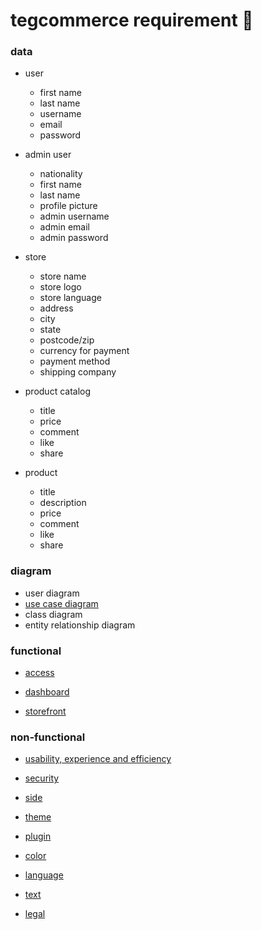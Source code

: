 # tegcommerce requirement 🧠

### data

* user
  * first name
  * last name
  * username
  * email
  * password

* admin user
  * nationality
  * first name
  * last name
  * profile picture
  * admin username
  * admin email
  * admin password

* store
  * store name
  * store logo
  * store language
  * address
  * city
  * state
  * postcode/zip
  * currency for payment
  * payment method
  * shipping company

* product catalog
  * title
  * price
  * comment
  * like
  * share

* product
  * title
  * description
  * price
  * comment
  * like
  * share

### diagram
* user diagram
* [use case diagram](https://www.draw.io/?lightbox=1&highlight=0000ff&edit=_blank&layers=1&nav=1#R7F1Xm5tIs%2F41e%2Fn5IYdLgkAiiYzg5jxkkEBkIenXn8br8dqasXdsj8djr7T2WgQ1Tdfblbqq%2Bi%2BUq89iH7aF2iRp9RcCJee%2FUP4vBMEwBAb%2FLGcuf5%2BBIYT4%2B0zel8mHc%2F%2BcsMpr%2BnDjh7NTmaTDZzeOTVONZfv5ybg5HtN4%2FOxc2PfN%2FPltWVN9%2FtQ2zNNHJ6w4rB6f9cpkLP4%2BSyHkP%2BfXaZkXD0%2BGCfrvK3X4cPOHNxmKMGnmT06hq79Qrm%2Ba8e9v9ZlLq2X0Hsbl798JX7j6sWN9ehyf84NEPU9n5CitlJyUjv%2B3z4zh8j%2F8QzOnsJo%2BvPFfCFGBBtkIfMmXLw8nsgY8CLzHePkwOEQ3NQ8X%2Fje8Jx0DbgCdOv9z8aGVqjykS3%2F7JpkAnT60Cbr7d7OfPwqc%2FuTxyGdPRcBrAeqDA3YuyjG12jBerswAgeBcMdYVOILB13Bo%2F4ZEVp7T5ENHhbAuqwWN67Q6pWMZhx8ufMAejHw45pqq6d8%2FEYXef5YWqzI%2FgnMxGPMUXGSHsW8O6VO3ZmVVfXI%2Be%2F%2F5%2BDqfku2BBGk%2FpudPTn0go5g2dTr2F3DLw1WAv3f437%2F6MK9wnEDeUTgJY8j7%2F6N%2FX53%2FgSz8gMPiE7hSH%2B4LP8yS%2FOOz%2FgES%2BPIBS9%2BCK%2BSLuErK0y25XxhqcVPX6fsGvgdtH8991tE7Bh9hEPscgQRGvSkEol9E4AO6HoTNA37gx1D6BKH%2FjkaYfAqNgO%2F3T3O%2Bp0D3OT7vqPt3zoeRxJvCHfbquHuaC0bT5Y66n8TrSBR7B8EICuMICdEo8YsxR0BPYO6WiseEWfThZTSrcBjK%2BHPigeHpLztwAD0c%2BMsBmG0fDvnzpxf5y8PRuRx3D22A75%2F8Chz986Pl4OE3X6TJ0Ex9%2FKHDgXnc5oV34Veseez%2Br5enKP%2FfR%2FV6DPs8HZ%2FB%2F9PkMwX%2FMZE%2FoRr%2BBNEezvVpFY7l6XOz4ClKfniC3pTvZ%2FsDhmD4BkM4CX3eyN8v%2F%2BF3nyryN03R8C0PJCAIf4c%2B4oEPDf89Vo8afg%2B1jwPxA%2Bh7yob4r6MPfuPoI%2BHvRB%2F8sU8fFb8Hk%2F618PaUbfFfxxvyxvCG3oCERL4bb%2BQt3qibpn423p6yJP7reMPeOt5ejr%2BR%2BOviDYap7wTcAHo2PhOH%2F0DP%2F%2FTav%2BDwH%2Bz5n0LvxXFIPsbhk3d%2B1MzfChAJ7AY9OE69%2B6iYIdSNqHw2KkG773CExmCYJDASwunPn4Lh8DsEhiAKg1CUgF9XAYRh%2Bj8PWOyZgP0I7TcDWOqW3dHfyzkfYZ%2BEsHcfkQ9UgNdFJfISdsl3yN%2FvlfVfhN%2BnoHKh6dzQaz%2BVQ6tdG6vaM9eAC741TFHv%2FrFGkRteRb0MR6Ro8h38Cbqoz59CIPQTbsFXw95%2FyEZ5Qlb%2FFiglb3XGj%2FzrD8Pif8Z%2B%2BagN%2FnZYpJAbLKK3RscfgkXyD8TiVz2Av59GiN1ikXgg0jdjEf%2BqIkCg8BNXXwuK6FMLdb%2BjevjvUER%2BWyiiN9yLhNGvcK8%2FA5f4fwaXv63R%2FBiXxMvg8pGv%2B%2Bf5Hp8e6Qe36adgA4NufThs%2BrFo8uYYVqt%2FzrJ9Mx2TZcX%2FPSD%2BuUdpmvYDCvfpOF4%2BLPmH09g8jdfPvTXwM%2FH6uWcIegm8dkOUoeeLsUNHyMlKLrMG739PSPQn78OfCdYfRCGBfMbEKPIz6KAkDn2mB34nJgmEfKqZh6dQKPkO%2BQT55CvD9Qne%2BKvg%2BnXn4vc6Mn8%2BXJ%2FrQf%2B5cCWgl%2FAKETe6K4rf2vQ%2FW3w%2FeE%2B%2FEv%2F1ffFcj4JlqyYvj%2FfArh8I7KJh6CaSBiVQ%2Bh35Dz97kPP%2FGtoFfXk6%2FFBoF0z%2FKV7sf%2BVX%2BGN%2B9fUp9ka0QYL8KmOjoa9KyOdyNvLBofBR8hJPIvXV%2BBzya3D5w%2FLwjaDmY4DCR33teyNk6NuWiAc36Kth4SU8zK%2BKhbcVNUBCNxTEbuXJb4QF4ov6z%2FuEmh9Vf75XiYLijzrEPycftIwvPm3611SlqH9mOtGjpr6cjfREitR97O5jdx%2B7%2B9j95LH7OAhhUi%2FGJTQNaf9NNuaz0ie%2F1d78mDsN%2F%2FVM45P465HxiSYYiS9G6b8bnx9v%2FfvKQ%2BY38g7768sGaVL2oNdlszQN5PXyixfJPoJJ8sZKRSgCfQd9YnJgz7NS4Vsn4Auaqd8bs%2FoCsX5fHORnmJLEm1IEYQi91d%2FI77QXYeiRh418EjSvphh%2Bb5Doizle%2F3p5R8aTwSVPRdH%2FBhYpchMJisEQ8n3Yw2%2B9sI%2Bi8X8y2BDoGV4zIFTa5WtZv68Bwi4sGQiSSgmjtNKbofzAy6NmHJsa3FAtF9gwPuTvVxCekgEPbTAfRMy4rCg8lmfvH8k8nIUezoDvSTgCUcb8fYgI7TH%2FC%2BFKl92aMySLecOAj2Y5xcrJwbflL7NhOEYF%2F%2FJ8W9qb5QyDapzlGhuO2UeYA5p5fx%2B3YzfeDtypwTC4O0kMcSioLb9cE3em4K1NO0ICKEGES2CwaILGU%2BjhfYxoRSw6U4RKx%2FovhMUocWnvBBu2YAoL7R7%2BMPfP%2FXP%2F%2FOc%2B6njYU8sXHYecA24zzIpjZkNg83jDGY3CM9CWPzPmqlAdwfR3InsIxfOcrAsq31ibvcQ5tXTJW7kcBsXCTiq%2FuqhXA9b2Mba1G1IHLBJhdYhljYO2Mp1gba0q2YLOmn2gDceVbFdwPRcuAq8a452LZ74olD5iVkGdNKHX9pEIA%2F7FnuOjBiW7AE3XFZGiZzoDNg7L5L7MFxtPLLBSKptJ3fuEfpBE64BbbtWmfh100VEC2gnBFU23PbRheOzkuuuIy9h3oIV5iOTrqITopNTERF7oU7%2BwwzlW%2BLO6E8%2FUXroMJ%2FUakzqkrS2Itl14zHwk6SNUQ1OglbN8gU36AU%2BjI7E9dkAtZa8jCexPYaYy5UrruyUOSdgDQ4A9najF7CJUBa4hMOrxAapWhmv4YoqyLHrx8AgSMf2k8PmqxDjWquSDWWzUdC2zw8C4lcVBHivUpVGsmr7Se6bUOMdlAiY0ma2BQU179kx3UhvmMqrdRjRNBsi9zUryrdV1%2B57Xs0ev223QZfiui6Gs4Wsko8nDNIsxd7VPsLi%2B0koWUyf%2B2o%2B7eLmvpMZrRjfIe7lWUSR%2BjQ2TITvEwrSqP7VJVBHgzVi7dPc9eiakYstFvLqq8%2BWtNQJOMd1xlWCPJ0baRZx64M8NFkwCr4pHhb5GigFojUNEUEHnGTyFF6hysP1d5SzjWUdyUSPNlIitqlzqgRVEk5qdoc1O9kGrjvEK3FQCpZkVL2o%2F6bttjLC40SORjkhOpOQXRj2N1%2FYMV4IIXpqlgoMnksiisrOeSnTbK5%2Fz1eEk7BREgtxseSjoRTjv5D0Lr5FBSk8kOAjUM9C92XPVOerVT6vjCTxZIDtj9M6oDhcTZIHLuyTlBKHn42brKT07VPRlx3b1CQ5a%2FHBMgA4kaOGF0NKZIWirJyK%2Bs5tkgPvdZTLgHPZhkbv0LdMkIuvxbm4IGVQ6iNYkLqAAK4G%2FAmH2axbadGiYjL43qSWVuiUUJpIxURCueIpTZQWZ4PRe9xNvWwHxL9iV6ddz1wjGMlS1hcAn7nIKV0VmnHxML85u0ifgyr67wEpRuMLJOLXxkaJ5N3J4DqkIFKa0bm5EF7QmWdw%2BHGrSbRaXgS5et4eAiAEVr1ZT6frG29ZoBi413dGNyiKXMmTQ5Us%2F%2BVq5DWzqstlDouYX0hrcJGzovSgSxDQNspTzg36BA3D6yIuDnXN7IwC6mY4uN8asoees2w7xEBSnq4r2wrxRAhQvYnUXuxtPEt1J8osteWmCeY5L8EIIvF0GreAOBC84R1i7sqviHCHlStz4x2a61ukmGET5KOiZ7xTyMjdyLyf5FS2cg2vLUCtj6I22PwVlub1eIXuVcXZqxX5ZxJbv7FbbgAJtZlPUGJtwd84YR5%2B9XB641Z48qjitd0666fYpzGgQOR2YXmFgZLVex4dsvaGU8rxMHmvI6nkudqjcLoVJBKlhmpKdr2kCEcfA992WLS593Zas7EyBB0nHXBaKYgqobZTWG3nbYUVMLFrjfPZENTLrkD5xJdcx%2B4S2nWS7Y4w%2BAFov2zecph8bsdku01PanqTKg%2FNi6rmNPV3bHO7NAExDdkGDAt5b4uIsyLfsNj40rX%2B4dit7e%2B457iDud3xrpLzbAea8JmJOZIVyK3lEySyvlOZwC0cllqRM6DmYcAR3XGl3rRB7WmeJiImnfPFo%2Bft9O5sXD64yCFVWMVHBWpQBBVpwygRfdyJ8AhNjq%2BnlCul9yDjD7aIbE3Dvr6tZpy0ElzBYOq6ExEQ2l%2FMIw3qkaFabJiY85Opge4jSbccJVlYqMXYJcxiVuT85mgnDZEl2Xu4ql4vuCMocKHtOmzpi3YaLZnxYN51JqW7UXcpjobfDytROBJeWtTCXrujC0tZmV4ORbmDCyjNWC7G2xYlqYEzUWbiDJOw4s4O6NpiB3eCf5C50O1U4V57EhvoBEVuTu%2BZoOxXxiSqOzcXnKrVpsSoGnAgWJNDxOTxmjTtGs8fSqZThcKgNXAfZ0iLBbMZVjrYc1R3OV762rRLzfI5HbNWNp85aeD4Q3LDRDg1G2BUlV1MbWOeL5MNmCwAo9Jjbvee4Eu96iQ%2Fb%2B2phYj2muNchmlpMmyNvf4W3a7eaR%2Bu6PJP1BjBr2cq3DBjfp2y3z3CRj9NwPnWFnZgGbAwTfB03%2FIJGwErZZt13orrdbemCmHKBQIdwLcsiaVTzybcSWGFc%2BJSpbROVQLlgwC9w3YkZbyCR4pIXYHTKLDZyOPLX6NoWe2xDzgXFNDC90eFofi%2BZykWeaetiBV22TuRHcLTwuaJYsMKqc2AbMO2D77B9sqjGmyHNc3Tf65dXCc2qYjfofhPGcUPMeu%2FNC59ukNnSRScMPHAALFp2DLVqu1vNlV7G5bHn09MJ2xNVz8YUnveyNqyJCRYd3QD3656TBApcbi7hrgmYEbOn0SpHgim8oQHMP9U20%2BXYc4iDWzsmp%2BWtszfl5UE0E1haziUAvWvXyzjyBPOQsD93KuRcsbV2ZC%2FHjt%2BAWztbEFJFvwKLvE2LOqVtTXQpZcdkTUfM0ZZwImN7GsOo2WeF79GW065EHZ2sJl%2FPA7NyUMPJrAtSBFxMRVZcLToRmBr40ExFmNKHCXSIHZZejdX6YlkzpWS%2BbY0RM9KtqTGrVMNEa6j0wkXVdhvkzB4aMEutFtkqmLFe7mxsBwCaHLTjuV1dkjVBKVfCvNT4WiegfbtRRY7jD%2B1ubhO1l5kSKXIhZC%2BHptw4mR26hxV2mctAUTAnWehcG%2FGe57aH%2FXFuAuPCNU00M7lWlsdNYVBaUxswr4jhAUyYI3SW00E1TlYdcCfwY3y%2FUXRmz64wXl1eKley0Mkkmy32Ur6r%2BHSFjrBiiUPQ2PHhhPHLExuPsXkFCKZxN9dZWwmbC2%2FEgemwjJKdK9XYrXhRNlnV8HYzvOgUjsJ4AFHK7F2xCzgROyjD7dEVzxYLfV26NaAcFkMn2cjZcROx0ZjXAuTYGzGLZDbX8vlaY8oR43QpMG0oFwXC0Zkg25oWl%2Fd7XyoxI2%2B3xSITqbKRYVXFQ64juIy4HHz%2BAg4Jrs44fc104WzvNVnIdRQqp1ZrJlHMd7BPchrZGio7iPUBZsVFRxUU04QKTCScK8NlvSiHpXtWBT62wobmFs0Yy8U28kNzdAELOhLFzoocQdU2ZdcianGlY3NY%2BaJ4GFgz49ZEYMQ8ocKSyC3%2Bh5XeEZW3Zob9OUAOSN5jM5Y4yHzmo1APF42LEyqu63Qj4JVQCl2jp7D1RjYHwcAu%2B4bhKd%2BEVqS4XTgWGKaNjhdgSm58kesnSXOn3FzQCt6xFrfj2O0hTqcLZswOM1zLXe87GSnvwsTmvVTuaPZMbSpBGZmi7Dna2855GjojszrXrWgYW59E5O7oc7g%2FdC1crJdXmHduMmhAMrHEAeG2IVl5fe9HDNrxvoAfJzUcxnzQXKees2sP3gq1WZ8d3TTXawQwQxYmxO1Z7Gpk4TpG18C5CoYezGf31Chnpywazt8mJiTw9RajumonzAjTCsBuIna4PPrqjFRiR%2Fu7tu92IRD%2F45Z2xBk1913ki2Y1rkdzNaPhwnO1ghYvhB2y0n5KuoZmZF1rk9apt4ta3p0g0WxHdgTYm0bajKxOTcrMXTd2K1TKCDjnqI67ekaNHrwdZxagbc8Bj%2BrA4drMDjXcIhyhw%2BK4xmbkIDan%2BWhE3doP9lq4DhcisYkwtUkuqnDjgpcWiZ1rkCwU9ZbiJKoGHV19kMDdYngEvThoTjhf9kenhvMrn6hhU8112YJ7wracjk6xU4XDMojxcrjqXFUYYnBQTLXmWJhtOt0R0ZwzehA7zVcMqCuQFZEFRm%2FWKty2XQr6e%2FysB3DdHT0OsogKqUOf3Htd4u%2FMtNJHLSimdbIjgCLHd5lf2nrswEbEh1pikVbtR8XRLQat8Yka4eUwskkgdBRbcqVBh67wZrQOM1LATnrm6gkbuxO2NoOKHxXQXXl00lxb104NdTafsuFJy0d1QQ1v70M%2BFIv9aIadlm8PooNACtDi0%2BXZiY40ScGKMsGGO7ycNrTHcQBhugGE1tHQZA%2BwDsK1IZZfUIW13ckTZ5nYI0J8QY9eu%2FcVRgJzd0uRMJgXAKtM2tC5omoY3ckIN%2BswO66HGS28BrwNO3SHxRRijQDgg1Lp8uiyg0Ctw8oTGu78MDNCCHSqOcNS7mgYo2VOCltgBlpg%2FIU1cjkiVe6Hl6uLNmp2WnFwAWag0XVjAearoDZ064ni0MMmwa6hS%2BEdDjHPujujdyOMSXl5mzMG6uU%2Bx1MNpwo%2BwjUq4FT5wjIcHpbGjXGBD2Lryhkn7OR2LEIRcSZ40XVVNesE3%2BIuugBE%2FChl18I9g99KK8LhGWmxMhiT9bS85VeAHS8KgiSZZmSI6rhhu9Y4zuUubcbcFZGDDI8LH9txgI%2Bt8pg%2FB64RGWvK3xtCRWkM0FtnPbuWOtOkxWaVthyTZIVg%2F401ZtsVjoix08m5ID47bQ9sWCNMhp1rTD4Dlu1zdcTrWGBR7EWlzrNgLE%2FLrtYR2%2BaEWGZTmC%2FaDGPOuA0xYDo5Eetn%2B%2BUt4NXMYWFgxos9NS9619SIzJpXtny%2BP%2BWLAZSYhzzct4JwWR%2FPQDjtgBwxz8L2Ipyoy3HDjOIllHL9dKm02RVkm91YxUo4patT7NK2yjai6KAsjK7n2oubyyZgh7LC2CN2zRspt87lPgg4DthGkVk4QOIlQOIlrGnpmL33heMc5KXKHQXR5jMiAEJtKxKrtZTohe5BrTcXTC97B2Xpf7fJu40jcmJVbmQdW6XvdTEDAnIfyPWFr%2BzJFrwNtA8E3eJ3mONBLDswjgpx0sZwVkMmHirJ1vKcrZ1%2Bs6hjO4eUDrt%2BPq3btawcYqDjRYfuOJ%2Fk2iE3AdA0soPBA%2F3mhDFLp1wi9YBA9tb71Dv0ko25Yy%2Frh4ZtMY86r6qFxbJZZtUE2%2BII77g05r4%2FtZAPosk9LtFMtgfcxEyYhZBk3skkJiatEJiHmdLTRjZKPiKQfbeZKHmeBBnhTzAsQcusKLwd%2BM2BWPWYh8ypFAtbSi62htNf%2FEm4qpeCYM4EfAg3AaVM167cE6x9bb2m666Ncjo5ihlQQENaN2t53QjuYRGZZOOsryE3SJfz0MoltrWvR1JSnZOxUogVGqiLDI5xoJWyQLNFO2sQr5daQDygdyN7HtlF%2FuJ2awegaMLFyRtpooyYDRXYUhVRClGghJMFB5lHjhfBc2lfR20BKLs5Fg9tOo%2BeDh5wcaiOy1ImYIiyUAhgKAoI1AdzHM2lpl%2FkZFCJKw2eYwJDFHu%2FUNFugkWwK%2BQ%2B8hr%2FvVMRq80OmfVuYhZ7g%2FHTWMTOmjuzBHpKGz9cskRZlqBS2prhwEfpVN%2FulTztt01zToc1Wm7FsjkV1Aj3hCy2yJp2FH0P62wgA0MHKNKdvLBOaDGCbRPW58RLmwaPfB3oTiuym1hoSvYjHG0WTdf1ocnwmg3fuD1vwJZBO9Ug9zC79pwdY%2B2mrlxt24jpKnK%2Foc3FOuYuGFTV6y7VFbNnO3WDh2hNbQSkxwA21dz17Fk4OcMe2%2FbFFj1WDbL4g7qVKoyezSW23LapRHlMozsUDU3qGSLag2IRCwzXvevwvtjzcl1WudoOkiU6hwd7VIa6Jrjkw2z1nQxUKvhcONYe2Naryoq7%2BpixRexXOU6nVj2zcrKDNnQV6gXXqX0H5kkm5GHUcTWmwnMeTDy8NniFg3UnSSBYObbgm6PwkEZX%2FA4Ni30C67tjHs7a2unaEA86YXvt5AlaAVt9RRxG9YzD0p6wkTLi4onBw3GkpKnf1MHUknbl2509NWREkV1uoxkYR5fq%2FvYTCNE5pE0WxRPDg6ujt8K1jbPtVxWrOGNgzGk9r5VBtPt5tuvGTRPKYNI0T914nkaoWTObcATK3r6f01weVrwdW0bKxWfJtM7Kkd0emWsTzkYrI0cIp1B2gptTtk7EheWK3Wwc3ZEx4TArupyMbCeR7XznDvkkh%2F7epOL1SvBYyslaS19VgyrNgeElSGJsncScVjjSTqzkeWpkNtlmfTgzlbVwCg8ihPOgKpB37WD60q7OrksSiXnyfXdcmWhExaNvCvthtE8Nwkk%2B5o%2F4cSDHk3UwV4GJQTBG0Ois9kyxuYr%2Bhl94ZrBi10CGkzy%2FEpBNd9lYa0Jq7Bwh5vNqZuvrfr9ylMuOL1sOg42rdInPCjMXCqYp6mG%2BSsS%2B8FemhhXcilAXz4LFrDbOtLZTxo%2Bag8ENlt5kxXRlThzGbtmoUSdqYX3CIlUHThoyzuWra%2Fret8psWaXfXhG9kYeML%2Fu8kM710iq%2FmPGibtihvpcadrHDL3WM2TnBCoZDc0U9KTCOx2KuwPJegICIBWPmK4U8AaxeGgK3VWvfL05c6ah7pLmdiJ1WXCD%2FrPpwuBv3xzqv0SvVxos7vjXNwyIdJXgf%2BlWPiPvzBWuhYE%2BgG6%2Bn8AClWS8R071zIiTwX5%2FF57mRWHNcfItwV6T%2BiaoW%2Byl2KnM3XOma0uuT4J8r1C5mfBIyRVzEyeDt1V662P2GOF9125GR5XXZ6rLFp9Kr6%2BAM18nhWgViqE524%2Bms0Oi1QkL7WHPkAd8AsFnuuHbdzgOK4SE4u8biJ1QjizC0kEU4Kmn13brzvMiBzT4ddUhxt7sN3WkJLCrGTrehbj0lrZpy4TJmpw3RCP2R7CSFtJsdnHaGiUJAOTiT2nC1M93qGNRo%2BkvdVYEpuVSrGr0X4qNYZA6l6rNel9uaTDiaHyxIgs3Rs7S4XW%2BiTvLgvczjGLne%2BFh0WVNF2fGalcOL77hVjzTQ%2FdqDKtgkWVPaHhkWM9lERIBHTXNK34bT4IgxYcs6V14aT2Fu6%2BViPF%2F8%2FZE%2FYIeQt1sZvuYEx%2B%2FkYF3IwxwJMzZMXrVnBhbWzQ26RQ7lDlnnXtia2FFckdSxOKarq9UKZ9FcFA3ApfhuJaA5JOdMOIbZKliRsnFMDzsFmIvRZtXlUC2ctttqkXzjLDjVnuWW%2BcSGTE1heIBx5gAsOnlxEV32PRzue0fbSyU3YTib4ijSnTlzZFJLJtPrtVucVEi7ofccx9Vpwh6Tnq7zM6DEpuls0qryozXhSt6Vm5W7o0J%2Bi7nEWAX%2BZd7URUMZSj8zw9jIIrgeIj27i2UPdiVLm3jShhAKDsd%2ByMbtuTgL3mQ1OnleYWPAmkMhkdhg14NpV3uMEI4bYpvHYjPs5EixD5Gwqvf9iBNwsIaWGSqcuE7bB6xHWsG6NqBklfG9vSxgWeDGk42SqcBkULCO1wd7Wrm5kYt7fJ2Xa77anwtBhINVEFCced5u1UOzkZhoz7HuEGhBNcuno4j6F2Afx%2FVMVKo5oB4H86hTLLgMNMNpKRGfJScSWSfq8yszRWZpHtAKI%2BrGp9StijWXldReyXH2gpUhjDSM8wfZnq2c0JkzLO8OQYNU0eogIfhg7y7FocBDWtNZtbDoXgyFziv4zj4CG%2B5ST%2FIgnS9oph5FxbevMI1yg2Jpi4%2FNHLdjDEuCKZ0LLTUhY%2BwsVsawmV8lHr86cwjfH9QACNKOmWDhxHZa7wnsylxWa%2FRF7w6o8%2Ftlm3Ei6bXCySVhByIcSQdYAXrHVQ7L%2FdZarUQtPZDkTOCXsOwz2gezGRAtbzeXsqi0bZqWVQONQWEkV%2BjM45wbq3p0tn3XkcfrohNpubIqWDwMjmvRcQWYWCFteK5H1h6RqDxkF7mUjuzixyAw3jxciJACtIWXBRy6WtYGQ29Z%2BzDpMc12UXtUhnpv7o0xQwLGMbV%2F%2BJzqdqm1CsftjkI3l2VaYot6idMQFunEAvHAhCPtUDOYKYPbzpiX0QVGZMkWzfDz8Sw6KoF3nEvv92ppHYMF38SWXTwk1bE%2Fd5vLsLM8tRT1xLEmsQJaZOUt3BpeNMiBkc8nNn6%2FykrzUWVco4slNmyw7USJzK%2FHaqcBDsLMyKnu4%2BtFZx37wDtXj%2FXjIqNPTD2Ie3txgoRSXEzuZAqJKg3bGccxb2CMkRyPvMpdNoZpVPqw2L9rF43ZIPSUZtLV2talku3EntyuJO8k4g1jwScOWu8qXhMysWRle5G4W0iZFx%2B0a%2Fp8Cy0CyUVEvEftlemNei1shtOJ4Q51Fm2iwwEPN3kVrsVNt5uojewl6U70W14xhXOL0hyOSb2CGW6Vn3bsdIwlIt7PRTu1yNa1yZAXogCx4cgasjjcyBtrRyT7Dj7xZbP3Fqf90d%2BdN4Zhr3WIOKITJcq1SJ4gojr6Zwavd3Zz3sLngds05Mm3EzEvNrUvrt0%2BWgvhSnNpZZmauFisLuViJ5yIGeuWKK%2FTqbky5groCt22AprBXHkuZ2uK7NiVG%2B%2BZU%2BdAfh0nQmEecJyXIBwx6f1Wh7Dj8VCKgrOTFuZ%2FXAGSr2TPQddWHnLWSTaLyMyz1F4FpJtwzHHtRk6bZkaeOpsLnBPUyrj0QmecpBlIuXgeuakewTQcRCBmOamTr816E57QTbSr2mHbaWmNw4p%2F5UIhBNpiJIJzpo%2BgjjZYhZg7YwQ7PGCf3Sm2RhdRDrKVNTLhxhHbeclZJvZ9ypbC5tqJExLx3SxeO6TFNjgemMDcDXu%2BOStOoS0LBWtfFZtuPRP9Pp9PLRH2mMt3ftrgkEF7x7RC82Oz1Rrmuoc1PbXBbA%2BLbJvt1Pyi7lxBUmK%2BHLZ7h7I4yF0DTutzJ9jeaO6ZCMxlEdtn6BWSH0fAPsfzQBSHdeRAcic6lcImvmXBa%2FGg7%2BK6xWWD8DjKok0OVRq5Ug58h8AbveJOHuKsstmpSwl1Dsnkw8Xk2PvdFhgCxpA4RL2XWcQLCWPnxLETrvK%2B3RDmIJwP0tpx2oOIlPvOm1HZxRPrzAGpXyWWAXRFxQ0koOGLF8GylU5eNesgUlo2MefrZlO3rjlDhd8DricOXWiksBlW%2BfaCeZ5DgXfmu7FW5DgQ8qmSzryXCa0jVYLnHQhFSGSFcAcApq0cmoNUXnb1oQowq24QG3FIZ%2BJwV1q47aUk2asry8De1S%2FXHXGgA8Nou7gcqxBMQ0To5ejgaIcctxN5g4NR6wG5yxmqG7S05ajJqrBPbC0%2Fuhdityxz26DPRYTqBw%2FvtECo1h6P7xTQoWEDu9UG8lq%2F79OwabzGPM6sFHijH1UpAbUyNylnH1KbtJA99noGNj5PIZvJYbUTSzUsAuRdet5QkBwmwIQ7695qlFJTpyDRkpXGrjgzsTR2MeBoBqsUSr%2BUUtymRrzwYxYXdp6Am0IqXwcd1R1T0sorMKWjw2Z31m0WqzKPxc2ClqlamXc7qE3N1CvIs2K5NAXDkiyBMTqotaOoLkqGXv73uuH6KHVbw8swfgodcrOtunRoCANfYjtVSHK0Io1bw%2BrIdUZcSkzMOWVFS9tVz8qn65oxGm%2BJ5pD9s2lS%2ByPdG9Bh57GkXQSKt6jcsSRsLyxuV6SsvPfmgT8blc0yhmrPpLzOlzUaXNINY%2FSP45bLDzrWor6Dq8qlEWYZOq30w6XyWXXihWo1c4tWO1eNnL1%2Fbn6Et0bhUcK%2B2owIY4GRdyRngjeMRjd2LGw9iYAOmLT0RfUZbopYqjNxQbfXGhHYMesMNtnJeX3EzpXcuXa4wp2DJhM1kLU0liPt6f1zmpGovb1Hxe3Y8gN%2F7TZhk8yLjlg5I5NVhwxuCabIN0O7ZSfPxGHN8GKmIQpv1fCV46%2BsroFWh5UI7yKGCs%2BZu845w4ycAfTQNaPdkdmahmJsvQBxjciMjRiXugawY7gsuyq2cslwdu%2F7MpSXqsldzFliZXrBkNN6NcOZVKTusmwBG8Fe0hxkPsnzHjRV%2BpXjzaQy44EdWcrUam3ssRhSIS262WgdTSmXYT21dL44ihtouQbkie4DM%2FcMMDPowiK0r8il4321amKtgRtgiW9H%2FTLry%2F4mLEwnhTrGY54mReVqk7qWW7jYusU6rN8DDXbC%2BajMcGtFNiV3mr8C7cCN27CXrvQY9cSvusIrSrmD%2FazyM691G0vvEt%2BrmhRuk359kYMwgXNwAHfIrgzDfcZSPReBfkLrLgovJEOR4tLta%2Bty48io01VsTfA8wC%2BB8KrqRGtFBksrztgtvhnPpHc6oNkaqTaXFR6sr6F1UFy5k7mS5CX%2FuHMD0QCKF8X6y5ppDIPx5a%2FZqk%2BZIxOZ9lHzd9WWOoM5mOtG0SvUBVDrKu7wStmxKAozXnJUl4V2AHWdVNWhWaDLx5eO0xaLOdf89Sjk%2Fh6Hgy0THcP6SG%2B9aAJmHU%2BdXGCGjtmoK21i22LyHoSLeqGkWbkGYpMKrWWBqbHicXEjdlJGt6sLFiOYS00N6OrSaT4D%2Bh1uF9FyJwIJyuJka8PN6eStbCU4R8UEYadmcnozzPbpojZWuHVCsdNo8eP6cnDUFpzcCBMOntiQc5TVBqcsDjM%2FB3ZFs3VsDuaSiUGgTBT4tdy7KUuNa3q%2FE3m3yfCLR%2FkEamKQ6I6ry05zGZmZKRuYN%2Bc54brsfYBWHkXwmeDOxdiI3sj72L4URuYCbzYYIRUGuJvBzW3eJUPhDT4OM2joTNjY1J7THEcbU%2B22vLSNGGollFZzV0OeAtj%2B6DiNMlary8xFykFs0pJU348h4KojuSkviXolctxdZcHaFFnFwskQAiYDbtNJMEYmcwZ2F8DC31F1lKYH63Nmxr1X7sltlh33BMXio0MsQy3Ma0fJ9%2BWIs8rwPqablUwHX%2FUHKc%2FzJRR9%2BfMyWx5B1G3SEf1Q5vuTdISHvV8%2BTUcgvpJ58NwkI4caDraqSNt1sJ%2B2cOETNv8%2F%2BKnKaPfNKt94jRX68W5F%2BK%2Fase1pWP1Lxvp9r8rfHoKfb35EwBj8pgD4VFHc1wLgl7envMPvZ3FAnCbfFgBfNHn329IsX7laPflEavBXJ%2BUbSc6kHirifeRh31sgnKI%2Br11KQOjXape%2BXKbmk8P8x2zS8ZLQe24B0deCHv5pZUb8Fj70Z%2FXN8O9DJX2TfEzA0E%2Bru%2Fw0EJE7EL%2BkGf%2BngHjbLAxjv5A9%2Fol7d3yV6f1%2BxcBv9x4ErOt79%2B54XP%2F75%2B11%2BTTe%2FsRNEb7K234%2FvCHwLYeC%2FqBNEThZmdAdN4r%2F48vryR4rnDL%2B94Ky%2BfcrHfMFIf629jd%2FweIxj9jpbWHUlwPb0zR4AmwvWNDtUU25X1Th7cvF8J5dHu8LHqKnqub9rPJ4b38072P3J47dh6F65ou%2FWM3%2F7yzH%2BOTI3gs0fk1U%2F1CBRgxBic9qwv%2F1LAfvi9RnfFKmPWPbvXs5tHs5tPvn%2Frl%2FfvRzL4d2L4d2L4d2L4d2L4d2L4d2L4d2L4d2L4d2L4d2L4d2L4d2L4d2L4d2L4d2L4d2L4d2L4d2L4d2L4d2L4d2L4d2L4d2L4d2L4d2L4d2L4d2L4d2L4d2L4d2L4d2L4d2L4d2L4d2L4d2L4d2L4d2L4d2L4d2L4d2L4f2BsuhYcg%2FZV1eoSDak1H9yDPC%2Bn9utu4%2FqZD%2BX59km%2F9IXuSTG7rDNPQ4MfJr2XtvJC0ShrDPsxlRCv7e5HCIvmmKJF43MRJ5qkzQS9SgepTmBGRtefymPKdb1P%2FXi07BNPw5WnCchj4tj4E9LyXpJWpOPQmmhyzfl6ls8Y58GUb0r3nXYNa9KQYDphR9W12MQD7mo30rk0HgmzxuHCVu8rh%2Fdvb1S9Qie2sy7avs9N8x95BK%2F2Ywhz7CHJBF34858vPaZjj9UHzttTBH%2Fzvm7hmx3yB88M%2BZCAbB9GfpsM8UPj8xH%2FYZ0ueeEHtPiL1%2F7p%2F750c%2F94TYe0LsPSH2nhB7T4i9J8TeE2LvCbH3hNh7Quw9IfaeEHtPiL0nxN4TYu8JsfeE2HtC7D0h9p4Qe0%2BIvSfE3hNi7wmx94TYe0LsPSH2nhB7T4i9J8TeE2LvCbH3hNh7Quw9IfaeEHtPiL0nxN4TYu8JsfeE2F%2BeEEveZoBgEIn%2F6nxY8k%2FcLfnr238%2BY6NQ%2BE0lD5EQ%2FBluCIi8yWJ9bt4QeZNlQsDYTUs%2FOW2IxH91qtq3QfRH4Pbc%2FEj4IZfqjcDtVfaMhyEc%2Byy3FrlJjsOwd%2F90gXzdhMqH5Lpft3ny5wmV0Eug9Ec3T35bPBGHbvLl0FtO9lwkUsjX4Q5D7x5ffXkgPjnq2FPs8gtbwf5YPYGqPKQLhvommeLx3zeOje51BL6k6CHIDTYRiqCf2G3%2BX%2BsIQF%2BeFM%2FV%2BZ5G1b9s1%2F2SuHoE17ip6%2FR9i4%2Bx9g0bF39tJ947AhEIvrE1EBqH3xQGn6rD81oYHAowuncEvioPJIFW%2BZbw94z6BX%2BI3fugWv%2Brjoe9tTot6OdGAUJDN%2BrXs60NCv0cjiiC0%2B%2FQR3B8JbXuYYDu4Hus6r4Z8BE3DIz%2B3ipky2%2FfwSSBkRBOUQh6I5gpFHmHkRhJ0TSM0wRxY1D%2FbCg%2BsPY7FB%2Fpx28FijB8C8VbkLwQFGkIfQcRKITgCAxBFPrTSgo9DcWnXNF3Y%2FdtK3qPiuahKAy9JUUPx76IqicMjRcG2teM3X%2FH2t3UeCYCb41dFKXRN4XBL7vxfj4Gv2zs3hH4s3ggMHffFP5eYj3j91DyiOeuuuFvy96AqUdylPzepTUKwm8ZIkI9BcjXUux%2Bec3tb4Psq8APfWPwg9Ab%2BOHfae7CFE0%2BksfEKyPul1fEfYOIw%2F5cxJGPGB5KUL%2BO4REv4d%2F7TeD3XKfKR6C%2BFfwRMP1S%2BCOof4PyzwbcS3jx3loF8B%2Fkdx%2F9fW8FcC%2FI8OiHgKiPnjuaeF3AvUTY6FuLkPrCNirEb8vhyFu%2FMfS9gCOxG%2BzCOP26gHvBwNHvA9xPEKk%2FDLg3xuHQm%2FBiFL7dbufZgMOoW5cK9roLY9RTAQL31Yi37Yl7IvAJw%2FA3FXhCP2Ub3Ncj%2FigMfi4rMRx9U95g%2Bilj4SPcXn6Z4RGCov6Onm%2FhYCj5plazaOS1JGM0XX6IVd2B9i1sikDgdxC8qPYICdEo8ath9t%2FJTHywpf5V46ffloW5RGh%2Bxpk%2Bz1MEgo94iVQxCn3EEimK%2FHXhm%2FRTISX%2FcWQ%2BmEv%2FKWQCsxR6R3wpnA7DCOgXRnbSL%2BEx%2BcNQ%2BmB83VH66UPgT4M%2BsdcF6X8nMuX5IH1bXr3XAin2VZBivxKkX85Vu7sC36p980RYKEajTwUF%2FDoL58ubw99dgX8IBj%2B3sXFAjDeFwC8vctwDk%2F8I%2FD22nHHiLSEQhp5aD%2FlDNcDn7l5Pvy1jGqYQ6AZEt%2BEm3xCbTN7IZPip5blX0uxg6Km1kP86%2Bt5WGvij3G2MRm5iT74hNJm%2BaYq%2B6c9PBxxyB9yX9OA3AzjiFnDkd9cdIG%2FZHf2U%2BH019L2E5%2Fr3CEx%2ByO%2F59ygq%2FI3Bj8A%2Bhx8OYd%2FL74hHSKZumvrpiHtRL%2FS3RRm%2FVX730RX4VhBH3SBuWbL4TsTR5FedhQSCvkpZxy%2BA8QUT0d5M1PLTdR1%2FV%2BaH36RBYtit6fkNMcufVxi9kcQk%2FdrC9yVKTv1h6HtjSbjoo6qi352igd%2BK3lfHG%2FzLq9j%2BBGXvR0Pm31htH4C4z%2BvNIhh8IxSfHzJ%2FW7EKR2%2FA%2B9MR94Jpt38O4t6YOwXHqUe1QaGbZr47TQOhXxtzD67JPwpzPyhVkbeFOJSE3wFT9OFzo4ehAI8U%2BvFzs7T%2FfCTeJLth8G2y209HInJH4i0S31iVi1dB4qPS9AhCfVph%2FnUzdWHkT8yc%2FEFYvrFSGCh9a3Z87wYvMEYD6f4P2G6WOzDka3t3%2FHQkvoR6%2BJusfSDPxuLbCkl97DKGv9sEJm9hDb22coi%2BhHL4xyHubSWRwAR%2BKy%2B%2Fv0wBdctIb4s2%2F3TE%2FXei7rHnm8BvTN4S8I3ThUC%2Fv9Ye8XlTCPTKK2zofyeE%2FhsQ98YMj0elWMjvrSb%2FKBgLgPeVedxDYaUXTiBP%2FzV9%2FBbVz43v%2FCLkvi2U99ZtRj0Q9ddFT2KvVjP9b%2FJMQ9oPr5KX8BI0o2DsZqrAvzze9UEWvhbF2mrKy%2BNvTDP0IW%2FyF9Lsyxum%2FRSaJeFQRE3YJ78N1d67HT6nG%2FwQ1vcL6fZqiVt%2F0%2B3YjGVWxkBTaH6jGfcE7T4WNP91tHtyj6SfSLt6GZIwjpvp%2BDqJdy%2FCLG9reEDUL590T%2B4o9DMFHNCbi3BIf58J94hq8EMg3C%2Bk2ld1%2BruIe2JZ5y3MtVdW%2F39PAfd4QY7C3v1ypfIrGxP9FNoNRdO25TEHX%2BOw%2F31k3GP1BMPwXz%2Fzvn1n7vhjkuc%2FBHpIA%2F3k1PdS%2BaPnBBrSEIjE35nA9MPWc7%2BQwF9Ozv9FBL5xkIFZPIZVk%2F82dL6tkv8mqPxqVX6%2F5N582zR77PXEMPpXVwaEn9zu4DWo9tvPOfRjvPEvpN6rmRp%2FkEh8E4T7ssY6tOHxdjhfmJh9GjdgCN%2BP7TDMzTeajh%2FPPdnV%2Fm3QHb%2BJX8A%2FesN%2FIdVfr%2FpVk5fHV5mjf2zBl0cAwmnosyS4Z6IJ%2FWlo%2BhN3ZnsyReTBN%2FOMbTzeWIbIbSj9AqLPG3l%2BLDRy2xR209TPDlYgvqzhPyUJfoyDPWKMzwhq%2BDd293kvf6F0omnkRinBP%2B6h9uvEE%2FllW%2BAVlJKXsA%2FeHqVJ4vOgNgJ6CAr%2BhXT%2Bsqv7iVJ1LzyNv2JIfMNMfpFadS9AXpyk3h55XzssJrws5S9%2Fn0WMR3ExGPbLDULy253gP7iEUba%2FOdU%2B5mT%2FQqq9cjTTWKT177Q6f0uyj9bQLyTZKwcytWH%2BW1MM%2BvWT7NuXj36MNYbV70yxj6UjfiHFXnkp6IOp8BsTDUJ%2FeRDFQ8uvGiU4jE2f%2FrZkg2n8l8sz6pUX8H7P4M5bwlEPvo5fSDjklcXaMtWyvvmdyfaxmOIvJNsL1oB4M173H80RJN9Y8blbXzmw8L%2Fb7X6bbojeevB%2FttudesHic38O4t5YHjSG3SLuNpX0G%2BqO3CLulpv9dMS9RHHXPy0Pmnxj5Q5v16eXuJbvRBxxsy3AY%2Fn50xH336ln8w2Ie2OL2Y8QB9%2FC5PsRB7925j31lI%2FiP4%2B4t1bC%2BlYUIsh3I%2B5WQMO3hcF%2BNuIe3uWOuCes4DeDuBse9w9ufpjHwY9if3464p7yDf3nEffWanbdpNQBY%2Fq7EYffNvXahVvpp0JL%2FuuIe1gOeSuIe8Tj6O9H3C2Po18dcU9Fu%2FzXEfdA4DeDuBsn2j%2F7gn074pDbpl67LiH92qE6v6Hj%2FlExDeiXZ7o9ufX4tzKK38ON%2BvwCpvQbc9zfypPHdW6fzyhupBxKv7JTC3lyg8pP4mx%2FNKZ2eilu89x063%2BJ%2F%2F409etLZ74tzPfRG96G%2Fv6nRvM%2Bdn%2Fi2L1OxYNHQ7WUn%2FyOwXlyZL8Wjf%2Bt6YNDESbvBTD81zNzCYm%2FHuUSoglG4kuO4b%2FnEn689e8r3gc5h7zD%2FvpyfmFS9qDXZbM0DQTS8ouX0JtAbz7fR4OAcPLTPQieGdn3McPjxbUoBHqGgQ9I2C5fyzpctAp2GQBAtkoJo7TSm6H8MHJRM45NDW6olgtsGB%2FyvpmOyVMj%2FtAG84GgY9M%2BhZ73j2QezkIPZ8D3JBwBcJi%2FDxGhXar3cKXLbs0ZksW8YcBHs5xi5eTg2%2FKX2TAco4J%2Feb4t7c1yhkE1znKNDcfsI8wBzby%2Fj9uxG28H7tRgGNydJIY4FNSWX66JO1Pw1qYdIQGUIMIlMFg0QeMp9PA%2BRrQiFp0pQqVj%2FRfCYpS4tHeCDVswhYVQD3%2BY%2B%2Bf%2BuX%2F%2Bcx91POyp5YuOQ84BtxlmxTGzIbB5vOGMRuEZaMufGXNVqI5g%2BjuRPYTieU7WBZVvrM1e4pxauuStXA6DYmEnlV9d1KsBa%2FsY29oNqQMWibA6xLLGQVuZTrC2VpVsQWfNPtCG40q2K7ieCxeBV43xzsUzXxRKHzGroE6a0Gv7SIQB%2F2LP8VGDkl2ApuuKSNEznR1Bw0zuy3yx8cQCK6WymdS9T%2BgHSbQOuOVWberXQRcdJWB2E1zRdNtDG4bHTq67jriMfQdamIdIvo5KiE5KTUzkhT71CzucY4U%2FqzvxTO2ly3BSrzGpQ9ragmjbhcfMR5I%2BQjU0BcKK5Qts0g94Gh2J7bEjwJnrSAIFT5ipTLnS%2Bm7Z2UfYA0OYPZ2oRe0hVAWuITDq8QGqVoZr%2BGKKsix68fAIEjH9pPD5qsQ41qrkg1ls1HQts8PAuJXFQR4r1KVRrJq%2B0num1DjHZQImNJmtgUFNe%2FZMd1Ib5jKq3UY0TQbIvc1K8q3Vdfue17NHr9tt0GX4rosmquFrJKPJwzSLMXe1T7C4vtJKFlMn%2FtqPu3i5r6TGa0Y3yHu5VlEkfo0NkyE7xMK0qj%2B1SVQtxQJYu3T3PXompGLLRby6qvPlrTUCTjHdcZVgjydG2kWceuDPDRZMAq%2BKR4W%2BRooBaI1DRFBB5xk8hReocrD9XeUs41lHclEjzZSIrapc6oEVRJOanaHNTvZBq47xCtxUAs2GFS9qP%2Bm7bYywuNEjkY5ITqTkF0Y9jdf2DFeCCF6apYKDJ5LIYvqznkp02yuf89XhJOwURILcbHko6EU47%2BQ9C6%2BRQUpPJDgI1DMGLp2rzlGvflodT%2BDJAtkZo3dGdbiYIAtc3iUpJwg9HzdbT%2BnZoaIvO7arT3DQ4odjAnQgQQsvhJbODEFbPRHxnd0kA9zvLpMB57APi9ylb5kmEVmPd3NDyKDSQbQmcQEFWAn8FQizX7PQpkPDZPS9SS2p1C2hMJGMiYJwxVOcKivIBKf3up942wqIf8GuTL%2Beu0YwlqGqLQQ%2BcZdTuCoy4%2BRjenF2kz4BV%2FbdBVaKwhVOxqmNjxTNu5HDc0hFoDCldXMjuqA1yeL24VCTbrMo6Lp43R4CIgZUvFpNpesbb1ujGbjUdEc3KotcypBBly%2F95GvlNrCpy2YPiZpfSGtwk7Ch96JIENM0yFLOD%2FoFDsDpIy8Ods7tjQDoZjq63Bizhp6zbjvEQ1CcriraC%2FNGCVC8iNVd7G48SXQnyS%2B25KUJ5jkuwQsh8HYZtII7ELzgHGHtyq6Kc4SUK3HjH5vpWqebYBDlo6BnvlPIy9zIvZzkV7RwDq4tQ62MoTfa%2FhSU5fZ6hexVxtmpFftlEVu%2Bs1ttAwq0mU1RY2zC3TljHH32cnngVnvyqOK03jnpptunMKNB5HRgeoWBkdV6HR%2By9YZSyvMyeawhq%2Be52KFyu2wUIkgN05TsfE0TiDgGvu%2B2bHHp67ZkZWcKPEg65rJQFFNAbaO03sjbDitiYtEa57MnqpFZh%2FSJK7mO2Se07STbHWP0AdB62b7hNP3YiM12mZ7S9iRVHpwXU89t7Ona5nBvBmAasgsaFPDeEhdnQb5lt%2FGhaf3DtVvZ23PPcQdxv%2BNbI%2BXdDjDnNRFzIiuUW8kjSmZ5pTSHWzgqsSRlQs%2FBhCO440q7a4XY0zpLREw85Ysl6e%2F37WxePLjKIFRZxUQFa1EGFGjBKRN83YnwCUyMraaXK6T3IeMMt4tuTMC9v65mnbYQXMJg6bgSEhPZXM4jDOuRolltmpjwkKuD7SFKtx0nWFmpxNglzGFU5v7kaCYMkyXZebmrXC66IyhzoOw5beqIdRsumvFh3XQmpbpRdymPhd4OK1M7EVxa1sJcuqILS1ubXQ1GuoEJK89YLcTaFieqgTFRZ%2BEOkrDjzA7q2mAGdoN%2FkrvQ7VThXHkSG%2BoHRGxN7pqj7VTEJ6o4Nhefq9SmxaoYcCJYkEDH5%2FCYNe4YzR5Lp1KGw6E2cB1kS4sEsxlXOdpyVHc4X%2FnatkrM8zkesVU3njpr4flAcMNGOzQYYVeUXE1tYJ0vkg%2BbLQCg0GNu957jSrzrJT5s76uFifWY4l6HaGoxbY68%2FRXert1qHq3r8kzWG8CsZSvfMmB8n7LdPsNFYAOH86kr7MQ0YGOY4Ou44Rc0AlbKNuu%2BE9XtbksXxJQLBDqEa1kWSaOaT76VwArjwqdMbZuoBMoFA36B607MeAOJFJe8AKNTZrGRw5G%2FRte22GMbci4opoHpjQ5H83vJVC7yTFsXK%2BiydSI%2FgqOFzxXFghVWnQPbgGkffIftk0U13gxpnqP7Xr%2B8SmhWFbtB95sl84SY9d6bFz7dILOli04YeOAAWLTsGGrVdreaK72My2PPp6cTtieqno0pPO9lbVgTEyw6ugHu1z0nCRS43FzCXRMwI2ZPo1WOBFN4QwOYf6ptpsux5xAHt3ZMTstbZ2%2FKy4NoJrC0nEsAeteul3HkCeYhYX%2FuVMi5YmvtyF6OHb8Bt3a2IKSKfh31pk2LOqVtTXQpZcdkTUfM0ZZwImN7GsOo2WeF79GW065EHZ2sJl%2FPA7NyUMPJrAtSBFxMRVZcLToRmBr40ExFmNKHCXSIHZZejdX6YlkzpWS%2BbY0RM9KtqTGrVMNEa6j0wkXVdhvkzB4aMEutFtkqmLFe7mxsBwCaHLTjuV1dkjVBKVfCvNT4WiegfbtRRY7jD%2B1ubhO1l5kSKXIhZC%2BHptw4mR26hxV2mctAUTAnWehcG%2FGe57aH%2FXFuAuPCNU00M7lWlsdNYVBaUxswr4jhAUyYI3SW00E1TlYdcCfwY3y%2FUXRmz64wXl1eKley0Mkkmy32Ur6r%2BHSFjrBiiUPQ2PHhhPHLExuPsXkFCKZxN9dZWwmbC2%2FEgemwjJKdK9XYrXhRNlnV8HYzvOgUjsJ4AFHK7F2xCzgROyjD7dEVzxYLfV26NaAcFkMn2cjZcROx0ZjXAuTYGzGLZDbX8vlaY8oR43QpMG0oFwXC0Zkg25oWl%2Fd7XyoxI2%2B3xSITqbKRYVXFQ64juIy4HHz%2BAg4Jrs44fc104WzvNVnIdRQqp1ZrJlHMd7BPchrZGio7iPUBZsVFRxUU04QKTCScK8NlvSiHpXtWBT62wobmFs0Yy8U28kNzdAELOhLFzoocQdU2ZdcianGlY3NY%2BaJ4GFgz49ZEYMQ8ocKSyC3%2Bh5XeEZW3Zob9OUAOSN5jM5Y4yHzmo1APF42LEyqu63Qj4JVQCl2jp7D1RjYHwcAu%2B4bhKd%2BEVqS4XTgWGKaNjhdgSm58kesnSXOn3FzQCt6xFrfj2O0hTqcLZswOM1zLXe87GSnvwsTmvVTuaPZMbSpBGZmi7Dna2855GjojszrXrWgYW59E5O7oc7g%2FdC1crJdXmHduMmhAMrHEAeG2IVl5fe9HDNrxvoAfJzUcxnzQXKees2sP3gq1WZ8d3TTXawQwQxYmxO1Z7Gpk4TpG18C5CoYezGf31Chnpywazt8mJiTw9RajumonzAjTCsBuIna4PPrqjFRiR%2Fu7tu92IRD%2F45Z2xBk1913ki2Y1rkdzNaPhwnO1ghYvhB2y0n5KuoZmZF1rk9apt4ta3p0g0WxHdgTYm0bajKxOTcrMXTd2K1TKCDjnqI67ekaNHrwdZxagbc8Bj%2BrA4drMDjXcIhyhw%2BK4xmbkIDan%2BWhE3doP9lq4DhcisYkwtUkuqnDjgpcWiZ1rkCwU9ZbiJKoGHV19kMDdYngEvThoTjhf9kenhvMrn6hhU8112YJ7wracjk6xU4XDMojxcrjqXFUYYnBQTLXmWJhtOt0R0ZwzehA7zVcMqCuQFZEFRm%2FWKty2XQr6e%2FysB3DdHT0OsogKqUOf3Htd4u%2FMtNJHLSimdbIjgCLHd5lf2nrswEbEh1pikVbtR8XRLQat8Yka4eUwskkgdBRbcqVBh67wZrQOM1LATnrm6gkbuxO2NoOKHxXQXXl00lxb104NdTafsuFJy0d1QQ1v70M%2BFIv9aIadlm8PooNACtDi0%2BXZiY40ScGKMsGGO7ycNrTHcQBhugGE1tHQZA%2BwDsK1IZZfUIW13ckTZ5nYI0J8QY9eu%2FcVRgJzd0uRMJgXAKtM2tC5omoY3ckIN%2BswO66HGS28BrwNO3SHxRRijQDgg1Lp8uiyg0Ctw8oTGu78MDNCCHSqOcNS7mgYo2VOCltgBlpg%2FIU1cjkiVe6Hl6uLNv%2Ff3pl1J6o9f%2F%2FVPJf%2FLObhklkGB5BBvENlUpRREV%2F9A%2Fmd9KAmnaQNYoecs846naRR2R9qV9Wuqu%2FQO3AMGNRPoJqmRVA%2Fr%2FwwJhNLEPIM1DB6AFSBtdksWdqcqZm5QCiXlcc%2BpcKWbzMsETND3oaYeFhbKr8xGQYLSoWoVuBGSEzZY%2FiZnBSBI0DGHmx83eHQS3l7ylQTvt7iC8k7Beax%2FrsShxksJTVRBqXR1shPWK42x42DIEmatlCFYSHSaaLuynDmxoVvCtBGBovGjs2Y2o5x%2FpI9zk11oQ4Ie63yETGiar%2B1nHincELFbiBybsJQKy%2Fg9f%2BxRo3TwBAQen8wKsim9%2BMN7WwhykOOW0Q%2B1ibbZrYLdoLMpwRdDYljyavNq3mn6Q4Z%2B5gQenvHb7wZSitRHaDqx8lY0La3bj4FyJUM4sy1ZRNPlY3ftY8FasAqY9ZfH%2FwmAFppG99ZJzxfDXbHenOa1fuIduTHFX8gqp1IFULlSP7kUEWj0uRlnRanAccfXO6wNEl9SMeCYMA0CA%2FKrbWMK3FO52GE0Dvk5MeSPz2G6%2FmcYerYaKEFRr3jreodb0Vr0wmir21%2BV879cMjseEFnPWxeb2pjAeMG0moSTCwgscqAymRrozTvPxX9VDQERohCUZ4gnPvsi6lAve%2FX%2B3pjV9Z4Un8aYD3nJ1N2hhgWQNM5ZQwBRhJVg8s9YRNJ%2Bsj36a2RiY07NjNwaTPLysMgGcjKZln7eItNuisP8tbAxXntaXgbla39mwNCNW%2FKxFyr3pCtwdq1NpmkI2aRyZNNTCeIRRy5qDGxtOdNtxidoBBrmCRiPn%2BrWT6AxNeoRFLeurYm2opqFhL3UxlHhFXCz7VNSUzcWFZDdoFB61TcE3K552WIPYCgBDRPRWDN6r%2BzwbgMsaDSlZb8mJCDsWpklb3nT8MqwKgjBm4ccU4o%2B1MarjFaPyVWnKanWDkcDEWbE7WHNIgH8iDmzU2zZeKxMTg5TC5VxzyRQ2Ssn3a4NDQOKqdgHDwfNnvwEq29Urr2bOF0mgunastDVu13Q2sWmi3sJu2W5LWjCQYHqyCxcEGJxFyXogWhYAGMGd58I7PQruItk7QnsM7Xzq6PLPPELQtrUr9AZRAp47nUnMLCQMHqQJGHgGxeLhdlOJpU8iofYieyfh2tDkSR54OKRJw3G7uCrxdWbD8nFZGtlkLlJN1TTbxB2e5SQI4js6Qx%2BODGttNowtM0RrjktATnNky6k%2FFa8d1sHMdHNx%2FA4VgI40NAFGCGyUICDUhDmazBCT2X60CndqRTuTGdQBME6xo4KVeWG8fowp7UvhOHp3sa2K%2FWBbgQG0%2FXtIG9asUiG5sZq4JTlTSiXM5AemAZM2o626chN04WVBrha5HUmuiYqRAg2g5Sd6JoGZ0ORdSBt4TIQxlSszn0TUsv%2BYORr5FxFozhXRRDTT4o5YZ8YenMSpeTxJUIi4onBkEC%2B%2BERwJKNMsUaDAeZabC2kLHyNoz8YZJLU8HYvMSjMpDG88rPy2mWyrVLBR4DY7quY2sumi7T7c6jg6Ud%2BSjpTrclLa9mgEhGziRg0mGW1s%2BJx%2FvOImW2yBAs%2FfmeBQcqqzDgxFitAFDZJfX%2FGQoLjMiIncFOsF6Bk9nOd8rRwEgTB52n%2FPiUynuAq2N1DtsUwyMKSmtMh8IFs9xTqFMUhLTPxO18n%2BB6ZOupvo%2FxBYGnvg579X00ifR%2FeQJ%2BcXRIjYbRlWqB0c7i0JFojDMuohWjmKuluy0HSi7oWVnq29h0V4RKua7vmstyXwDxgBKdonb21lnp%2BnLOsfpyqrrM8ihp06Oyo8c76hQ7pZrI0A5ACZjeg%2FHBG6yExuQKaanuzILSQMcLUh9f6MZK1v2Zmft72bHXGrEccLxFE4aXTCdclA%2Blcq5aK2iljo2VtudQKNnTkmUNF1rsiYPNkYqmjaWwAIw%2F5kMFsE4pSFYJdzRNHFtpB9s2C06DF8SysDV%2BnRf6IYYYyUbsAt3leHGYbjRuriEAiGAkXA4zKhBPgi2yjc2cc%2FSg3sNxluV4SEwrcTrApFj3Iaw8ciW9Pa3XnKFUMzZMGARUT1K1PCpUGSjISBluypOErQOb00ZIwHDYsMksTClONPYD3aXsRbxRmXw6ib1gf6IODEKP6UU83BON6eObXTVnpNxjTDY6uc%2B5VWpMK9n4BE1iOffYMPMD6bhtrso2YbwwUXVnspZiuonDq%2B0S0X2M5lWDZILtXgFRdCn4CiiveaDeYut7ZiuBvK9ZrWIM1YfTddYkcaXdxMK18R6bjYIKsI9DG3RmxXq39bfwiUiWTTo%2B0bRNsztK4NqxowwS1scKSYD5GoNFKyPQOUzS1kpw18YBk%2Bp%2FMm95LGOJ1oomtwimgWsfiKiJn5ZGpM3yE7klJtsDbx8jWA9KdM97itBsJ7m1HmZSpWcidjxNdEOGmo9LR9UY3YfWdjs%2FgtvV5hTNBWe412NrQvPxZKvgwHo5MuQcFWvYpmYxMM3Uqh3Dzfxoqk2ecLiYYurIoSGGWCWT2SC1rIUBaplbTADFHM9EMh2tQEFRZxMdSAf7VTJ0Gae5ZwcRi%2Flsh6eSguvxDHRTVYOB2jk44qP8pHuTaUrBapxV2zSaa5JJJEM1sxy0EALPIIaTcrINx1t8xZBsPgUkUCus6WiZDMRFKlngWmZRBB%2BINrKoBkQQpuxo6oNN7jgZ7sja90s2Q17H8S0xWkN5EyZrkFDzOBoZoa2D7nyHUE5CGydWKg6Or0%2FCJniu7PWO3SAbh9UTGTz5GMPO5PkgkPNywZdIvreiNZXT4EQT4TG0CWfQwLecREN2AocTu2Dncqdpwh8FrXE0aivFphwP%2B4DsU07heNycw2V1525mSh0uLkQu9YEtfxiPo2bnK0reiNY00zxPtENtCQSdI4yW1xGd3KSIqnUGOuvMGK2lkNkjKO2iMJQeGa2g3KmMu6dT2iSpoEQk1wzDbN0VvVtl5NY%2F1ishxqmOTyN%2FN92jip%2BGImfOCIcdIyZWRHO7KsVtEBOqkpVUXsSyUP%2FcgTJ6tpQt0JSmoz2L6wBEgE6R5V4xPgZH3tpP4wl%2B5JBiTmt5IOFIrm9zTY%2FWCMbvRGzsL4U4n8kLRd8seG67zgoUA%2BcDoHlC%2BQOTjtZz2sKn88FWBVacx2Z6c4A1rX%2FxoMO4y1MeMB8sBxt9z5m%2B6gtrdOCHAzZaHwNeAOfcfE4w2nE8Hm5iUaIWa4Y28%2FloHpXyYSfAdlXHx8ttiUVDLYctBmRhI2i4nI9UIyEEtJSMhUAbi8w%2FUfuFFmobOEKwbWwTw%2FEQiStOSk54UVpzTuULEkTZjayXUx%2BbUEdQnm3mMRQtuI0Eobk%2Bq4JNgDrkaEIPgymZCQ6fWgGb6rs6hqu2ezmXjhXsDXeCYusnkISZXJmOmhybVoyLJSjxmnQMRq4GqEU6pWUEKVluZbHckYHYbDOc1xtpSu1B%2FkCno8ziaU5rTmsmjd89J47PxzbFHicHCiOHmD4XwIW0AZXa7zjJTrgeTzlOGLkbHC8xtHLCzCPt%2BmmuF81PxCoMotHYdcMoBop5oK5OwJFFGXM5nCyOum0acnFqfKKRr3ABjTrz3UAwTB7EOChxjtuC1gtoEW68Sg6lHd3kMTCE1TYV5hD12oLNAQ4ZNWeDjtWcfWhk4XqzRbJT8u1aW6uFB80pQxv9tHNDM3WnnFOMZwQsVs1jiTTuJUoCyGKCNYjPNXAx2mwpRJPrXzsilkcGCOatxrCHHndHwRhiaMqY5Ho9DKe7ecM3NqabDEm0y46pWOWzqTUMhcnKmO6FqPYiI6ux1mDjQeaUfDzQy%2BdTVpJdROppUU2FmJ6PU0HC%2FdMumo1qC0KV0GGbLU%2FVhDb0DWucLNpeBh55oLa5sNabJIgjLYO9udf41VDKxyWKIlZOqQVe7NghU4mqpkaTvIl%2FBya8pOeOpcT7yXCrT6SQToUMH3OSdRDQmJqCBwYYzCJ2xHtCSMt6s%2BOOAaVsctCmZrNJU6FOm5CAZrDOaVYx2fJifjhQzGbrLcTFZoM6oh85A0FMZ3tClK2VOxPshFU0%2FpjAJIMiUqYgqhn5hxm93y0lbLkug2SfQGNTxx2WX8whHVxMc2%2FpiLI4nWGrdQoe2DBeW03SfmfPjqKq6oMJgO3gPSHIWwE%2FAFi0s48Uup3p8XEMHnNGjPGDra8EPxC3tjAws8WAd7iRSSrNo4kKAVeFTZxwwEokbaq8Dof4RGlc7Suk46j2DMrIMhl9pMiGHpnLNXVIDcDeLld8oG1QlJUAFNLI9XgCILvdJhR4YyY1xn%2FH1UvOyZYBD6a%2Bw0wPshYsNN9zdW6OmyuG2g3MhZG4nuq7hliBPkZwapXxqXqQynqXW5YFs98W9WOYC%2FU2y0ipfIoHonOAxcUsSvJxOnK3KKjYJ8bhndpbXAj19zQbgo1RPg0E3ygWoMHW5jM9LKeFCSkbeerFMmYuF3RqrY4yts5cOuTFUyrsoQWblsIphRJERNG5Voe7TsbGR8UIRs1BwcAeCnE6KLFs7ZeHBHMyxGRT241RQCWtnRvB%2Fi4ej2LqtAZHE1evn3Yn8MbebOhXw5nJS8qSDfPx2iCmDGAOaktrMwdQF0fmEZtrzSG2TZEc5O%2BK2nwWxxwLNoOFAcipYEQKvbKnU3AgbCaz5TZBZRWzGGJKagysxHKkbNgUAsVJxBwsyOC80tiGEmxsVnsbDPaGvp6N60BAzVcGtl3LNGQ5mDozlkvD4fwsETEt548baWAYyUaAwnVqlbBsoqvpkal3%2FWg1VWtfUTHnUu3hCxU%2F1ZVU5uLBfKEk9EorT6K4TUytBAI7q62ekKeO6oKaE%2FnjCrEsg6g%2FM5sWW0Veznl%2FH0lH1vL4xJAi3rI2mMKvZAUz8xqmsexouRRWs%2B0mmiPTbQzpkIEbewY1pcbaViFOn0xZruPdSXWaYRtyrqpJugyLyKkfQ4jP5MXGGG18VF%2FJIlrftaxe7rAEtjEc6vIi9iInW%2Bkjf2dW2Kw55tbr9xws4MnGQtPRnI8GFovOlPoN5SJoRiJgJXaWuU4cW7G2K2lpbhX2InIxIJGZvXK0gWHsBrJFn451jM8SkLg36NGBJmIaqvc79ygSgOys6hDuOLG4QnK1CQEIU1mJ9YjRVtMR3QRwJIVECjGpQmmZuOqyscc0ys8sHtV4Vz7lE3hiaNIoPNWh9GIjzo4TnUYiz6JRLSBlYquUsxmQuJprBfhRmZokAYKSLNX3aDPcGsrQhHHH8v93bjjYSelYtTyE3TsGLo6j1M1jTEWb2s4hIBmjwF0m6jTFBx5WhYjgMwpHSmMuo%2BXDaUCpsdVUc8j2UdOI9Y7MVGAzs2hcD%2BaK1bjcS4kfVzSqR7isPGfz6n%2FFIe15FJEccXngN2c0qDRR1cLeFWPG30yQBLYNdKhUMV%2FKwIGbbKrIpod7lo%2B4kmm82jKKZe%2F5df0dOFYDi%2BDXkVhA1LS%2B84Zk7EGRGpGxvuTHloQBG0Rq3svQppj9giZSDeUn%2BmCEzfUlbeQ6nsr%2BdoccIzk1dYdDjc1Ixrb1XksiPpQcnl8nLrCttbaIZVIkbM6eUtGJV2XjI0ZGQXnRxgMTjAp8MU%2FG9N7SUHCkWksqxgKLi9nIsLlpGgPchhPA2YIinKNnDnxG1RZGXr9DU1vMdtRYUxV1bM0hU11oS3WJSmlcm2MwDNNoOfUl1Zg9v5c8rKLYNxGjqZXJeFV2t1wJelLgms2xBajO19LIgMqDXK7rS4V2ZFglrpToXF9MlX0ySpYWjUARlMCiOEpJQqnywT4h%2FSZRHAPNz%2Br9ZGLXYe6xZiaf8M2mfYKqlLWHUbwcxWBcR%2BLjYlKVk6YLjwbJVTAsloXvroLIHO2HAzkBg7EZDJztM2ig4ZQ7pQST6UIn5HRkc%2FV1wNiM6SoNLWp4YLk0sIJQTkHbi2zPSsx4OklXthXFLpisskElz50V6Nd%2FAFNoFjrO2qOJjFnU7xMYpAunwikCF5q3fUpMpiio4f4kJFr9erW9rDevaLsaJQKFuBGjzprcjKWRs0m9ZgMoEisOnQ9OznSjmHIqMyHOSvZuZs4FtXa8CNpuzkyXYH1%2F2ZPHZS61oxaavhvZs2hMHOtn0J%2BoQaYQVb1aJ2GGRsqMhmGQsla7YXPQXqM%2BwYfDPG7QZZdVyoyaiNkf2YOC9%2B01Cs7H1GLnbHfk2Frs67COJQ5mHYYWXjFRkpWuC6tnCBv3QnG9cFBvm4QzbQ6Y4umyaNKIqeSRCVchSwgxiX1cv9XmTbNe7d%2BherBofhMCeKVJsiWOeDhYnK7Mj4tgDyCHeG9kmuOt3cZtjNDpAUYOxZQtBtXGGCb1N0V%2Bj9avGOPlwtuqjNIkzGy%2FjivisaEzILPaUxDgCTw7kDPTpYliQK5nAmvGHlpZhI3BGgIIZsFVs5FJyVRJ6HV4cyxXTOo9F2j5iwV4xJhjUMSCVbA2sg75gqpAUUQwKVDr36ZQbeynqzywchsFKdgx9kgRby0j3hU6MtSTsEpiwRmFgBuV6RawlNrsF4YRK0XEVSWzUDZC7Ib48Pke1la1wMWwWg1PmI%2BanDcfaAKtTFHcAeqQAdXJ1bxYaNSxjrtqFv5XVUeMJvPB0dOWmRWu8bHn7dYYQaOFgTW3mi8HhuKvwwKllfy5ppuWNAPlso3k%2B35Tit78e5sS%2FxfZnpcSf%2FCnLuAvdf0vuny%2FlvVjb%2FTT%2FWVV%2F%2BuSAVfaXu4gBpIH9U3%2F2HzfN1XK%2Ft%2BNJCT%2BVfUrGH6B7QVTBAGffhG%2FuvfcWwh4vQu7I8h%2BeIx4T%2BzfEXuuqYShENwtZl%2BXi%2BgGs1G46Zm9p5WFUbJbxL6ulnEPSbB4%2B3HNmi9XK%2F2H6bywqBiAPwEgBIMohAMkfO%2BhHhDwbeaGQvB%2FPvofh3r82GY6MtQDBknoCb4waj9NHv6rrCr6%2B%2BXfO%2B4DIskzU4oDxJVXbW32x7cZL%2FoRMLs1tLsVMGGYBJ5AHENwACUICD4zqBABPiE4ghM1vyiJYWev8tWYvszO6jG9Elr2mP7yItATgMEAhNbIAATSMqXfZo7pRyjt1nTwdihFgDcpxe5K6S2UYX5Q%2BgQg2BmpKPIFrD5fYeJmYf35m1jjrwG%2BotU%2B2MwmoE1VMukcq4Q3dvxw9H8vv9gRfiESJ8%2BjHRzEP8kpgINP2M8v%2FPy6xJWftsbpLfRkHsSavhvGbg1MhUjiEsbPDun9A4xEbVLhn19tG81vIzXzfhihjoVJAHgJI0l%2BGkb4Cm4%2FYHzRA2iNv1skkB5iKiwEQ5f8vU1qRwCEatrOASTO1TvenSgiLmlue4Q0BN40O%2FQTGvvXn3XX6r0d%2BnSFOvKSOuwclHebPRB%2BKzpCEOQJ%2BRketWwDoVskgf6j6idJ9q8g%2FcEG%2Fk4w8HU28GUk8%2BPZQAy7oLHemD9pA0kAfsJ%2FOWc8cwkxsGUvELpFguefIxDqFoEIekEgiH%2BWQPxyF26fOuje1LXm%2B72fOqhbYjUQCgNvBK8gTj4Rrwav76YRg85pRMnz9%2FrlNN5COulfo7FreZl2aLw0tABCPv0yBhxrGc1baCz9c2h2S0cOQpHL7Zn87PaMocQT8BM48vfrQgjxxmHOl9N403OWTqcMX278O7btbp0GXsuyADDxSRrJC7RREjy72JdT931OTT5AXbf0giECuKSO%2BDR18BWD2jZ1r9fffkmt7bZZrGbG6v5x1OYg8qJOFSXxu5emQtdOFr6yTLrGOnDyD9bvd2vdMOBFF%2FKO63YtN%2F%2BF67Zy8mARO9nqYdbtMj7pwvMGX8tif%2BG67eIi9MKl04gZPc4zdyW2BAH0SgNq26t3LQP8laKqQZwkYSMCBSyd7HH2ujow%2B331IIS8%2B9pBH167L1a7%2B6UL03XqbfFxlxd%2F%2BcYdl%2FdaYvKuy3vRF%2BYUThT7D7PKBHLh%2BHRhnV8fAvC1fX2PsWpN5dLvawa%2FFK%2Fdcc16LfJPRIcEidx94W6RTnqMurP3p5PgbjXeQPhFFe5l3vH9dWcX6SSUwFpOJ8Gvp5NuqWXckuzzhUrzhcl7tw70NcHnV8zaF%2BtA9%2Feuv3f9vevv3ZVX%2B3ETnNU23NVX%2BaSG%2B%2FkNOXM7esX2Dym2%2F342jjx37nRJsR2%2Bdg5xtuS9Ynuv2N5%2F9V%2F9199%2B9YrtvWJ7r9jeK7b3iu29Ynuv2N4rtveK7b1ie6%2FY3iu294rtvWJ7r9jeK7b3iu29Ynuv2N4rtveK7b1ie6%2FY3iu294rtvWJ7r9jeK7b3iu29Ynuv2N4rtveK7b1ie6%2FY3iu294rtvWJ7r9jeK7b3iu33V2x%2FGTX%2F0rYHINcGZrSr2I5cm7nw0f7RxxhHhl7pH72qm%2FHSQt%2BR9lG4DnnPOz4BGHn51scV2i4amRESBc8v99UtpMgtxtT%2Ba%2BB1a2YyXP%2BdS%2FCwG4J37XJfDt4thtD%2BY%2BC97C%2BdAQ%2B%2FBI%2B8MFF%2FAx74Ip3SGnbfR2Eau6I9eRU7olsbLUReYocCn8eu0Uv7RY3lRS%2Fv5dIwiT797O9EWx7h8DLu6xsMDnk%2Fjx0bfkxiyDmPCP75%2FfcPPCJ4ywi%2B3KYewV8Q7NZOfHME0bMYGCVblkxDbygR1HXo0Evo3sazK9ThBHBD6iACeQ%2FEX07eLVItf0XexwT%2Bbmzu3g5RukLeje0dCF%2BkbkAIap28u0sCtSaL9jKZ7PFsHgFfxrzQ520eCVyAXDt9rZP3fRR%2FPkBex8YTouAFeRDxefIw5OJyMN56fhm9hbrPP0ce1C3ykAsxUgSFic%2BTd5GvRjC0fT%2FvhiNZ%2Fx3yOiaDi0Pnh7EQfkuLB9yBu2tDWT%2FK3YNkmKF3c9exfAqOX1g8HPt0irkOV%2FDzy8Fw%2B17eNzrbeD95HZMcvYwvEOLzh7kQSVxcDr%2BDzXtTZOnWugLdmEQPA%2Fh5%2BQb548bfbxI9di2b%2F4USAs3Q2sfRSyJx9OJx%2BTnI%2FY6r1rJeUhLt%2FfCBdK6urBvysxLhjusGtbtuD6guh%2F3u4SMwhHRg3T4ugvQd1eWw8%2BgM7sIOdy9howcUpro8RYG78PS1JnP0uMpx549eNxbuWk7tKx89p9rWN%2FFxLOYVPwXFu7BwLQtP50GYPPzK%2FZK0vuPKtaw7XQTu9pFEp68EBkAXArqWZacTx3%2FsVYOhDjxseMvJk9yJHnvVIKQDmxvecvLkvzDgoRcOxDqQPcFbzp5sq%2F%2F3n%2BbpIy8dgHdgf8NbTqA8L10ze3y%2FeyCt2ovFg0kS78DitZxBeUSZ4StLB17rE2976W5YT9X1uvn%2FPtk7zng71jCEXR7Kotjnz3jxyyNjFGz9jBf%2FPhLXHyAP6xh5wCUql%2BUA76%2BoQi8vB7RPXl9R9XpeqCvk4RfFdwjyF%2BTh5OXl7kBeX1H1emqrw%2BTBl6j8DXlQ%2BxVV%2BC36wv818l7Sc50h73J7hJG%2F6I%2B83LwhsnXyiGs50G9PXse61C5tHoz%2FTYRxYfNgvP0Ig7iWx%2F325HWtYwO7QIX4m57wi6Y3mLhst%2Fxy8qCevFePVTpD3qWfB%2FwFeVf8vCuNvl9O3veZv%2FcB8qCOkXeRgIPJv%2BjMxS%2FSgzDZ%2FgA%2B4vVDgL%2FL%2BV8cJWSuH%2BaFm13P8r9yIHD%2BDLSY%2FAfRFx%2F4R%2BP0SzVeG4n%2FNF948LFSZ3ABGF7IeNPc%2Br%2FWjrij2A93j3JMg1703cEYcu%2Blau1w7cpz9WirhUDYnVertVLkzF3Gh2ax6puY52WcrR543Yg2DeLVCW3t1R8ETna9D%2FHrFs3JE3fZ3EEvPLqr%2F94p72zDqFmAgRsd3CJcOv%2F9YPr8CVgQ%2Bu%2FPTBzF2fMrwsDzV3PFKPR3jQNZY1BDWH%2BsIos37rVf9cIo%2BuX73vPXj49zgc0VuF4lCUbPhq9jCAI9wT9GIb5Mo74bVR%2B23bckbbGv3s3ZIvujB9UD%2BS4gz31xDIWQLiHZ2gYVhZvP2rlLJnvQ%2FmT56piiS5i11tmzjLdNZ0i%2Fo36ZAcOa008QgkEUwgESbtHDvkrW661Hq%2FBwvtp54uxeTSTcsibxZ2dgkoXLjxUE%2F%2FjetXdbf%2Fu3z9UTe0Ys%2FNJ8%2FcIrhONPRHcs4esNV93gdekUrh83H7RHtjVkL4wsSKJdgvb1drNuQLty82UWJs38g57bFrklzqgFwS5RC77eb9cNbIuwiHrfoE1gzyWCMADuFrLQFWTP17FzB7ZnJ6mfnTP6X3rsj%2FIZ%2F3uu73VeWwc%2BZ7E2%2BKKv%2BHHNKvDMggLQGVm3O6e9fisfskCgZd7I%2B%2BKGneOGfho36Bw3uGXcrmXAe9yuRIj3w%2B08kwhin8YNPscNaRm3W7Qz%2Fuu44ffFjTjHDf80bsg5bmjLuD1kP89tcAOwd%2BKG3hU3FDzDDYE%2Bq%2FqDnu%2FLMP5lNXbXcXvIJp4b4fZe6wZ3CzcUuBluCNoubtC1bMp3we2KyN7rFR73ww04YwT7PG7nQS7aNm63aNdpfSDAjXC7orjy%2BrF6h3A73wE%2Fjxt2vi9%2FNW7QFdy6lCt%2BLhT82FCwPln8N8liAD87SCYh4AkjgUbK5fm%2F%2F%2Fvp3VLF0Os1qh0h9sPjB3tg%2Fw7Y83ncOABAnUL29QLYbiDbFCn2yN7RxhIw0SlgXy%2BPvUdpzv9qG28IaF9T%2B0F7SqBPBIJiCIEByI9RNffDs72B%2BX2byu3A%2BjEQ4KdnCT6BHbJ6Hx7n3%2FepPDqR5wr2tesId4rJ1oQK%2BkaVVm0fAZOd4qw1ZYW%2BU%2BXLTVjtrcHd8dbgawcoXYp%2B%2B1aVtgOMs2LURlu3Q9Ev3PUMY18%2Ffe%2BIGMPqb3UJ2W9RYPhmcvWPh4bQfQsMoZcl%2BRH91pEGAf%2F8%2Bv2K7z5C%2FDHX64dnib513S8%2BT4S%2FRenhm0epfwbxvsfXlyASXwMiCd8TxFsIKzwoiPB7QbxvDSwE%2Fg5MHbjcBkTs%2FLp3BfEWOgudL%2Bh58xjpzyDet9XkAkTwzS308yCCb275Xw3iN66bhd9tEqF7kggR59WuJH4WMrx7Hip5XoNLttxjh1zL%2B%2FS8Xdur78fbGSQ48GneztHF2%2B7pRB5y0H3bvN21D%2BWSN%2FA8JfJ53sCWmzrRro%2B06Utn7zyNDgWhTk1ZQLs%2Bz6Yvnb33mDsUakKU7iCLXXMiu4RsXzp7ZxsLwGSngH1dU6Avnf334by0pwT%2BBHRnbOhLRqovnX0osPAX5cqfnmWnJrxjr3e49GWKj8wZgHRrnnZrc9v7MsXbgkUAlztjpwZqY683lXQj0ujLFNt25qDfgEVItFMTtbGuj4DvR2rfIzo%2Bl98k8E6N1Ma6njXvZ2rfB1z8d2wbIdkuYdv11HlfE37vVA%2BCd2sMPH4tdX6%2Bjg9%2FHv7mqcGfB0ndd3AZDp6ndT49uAzHziP3lgeX4d%2Bi%2FOLNSoA%2F4wZ1DDfiZriBcMu43WKC%2B2OW1b4cMf0Zt%2FsOncWBM0bgc5P0ftzQ80udG8qvxu1bNFhdLy57ufd%2F5u3OjS1nxWUIcT53%2FQOV22eXwsl2i8vwb9FH9be83VcQBTorRUDI8wrEDyhUnKN7HhZ8NW%2Ffol3qb3m7c78Uem6UPls8C8PA%2BaVaLp7Fb9EV9c%2Fzdt%2BOZficNwL4LG%2FIBW8ta1Tg31ij4v283bcN74I37NP27YI3rG371vV8cd8c0P4Qkd%2BQRDEAfCJf5oeA5H9XvJ9Ac9crrfvmgNbHNJ2X7GAE3ClkX6%2B17gayfXPAnW0sCpKdAhZ6Fdi%2BOeDfh%2FPCnuIY%2FgTCIIxBBEGSxMu8jPvx%2Bfrku1uz2HcH3HQG6KVriXTI7LVWtd13B7TKGQoBneKsNV2AvjvgxmCdD9ist0bsCevS1tj1auu%2BPaBtdw77nVgExjsVa3S90LqvWL17%2FAGjaKeQ%2FRYT6t5MZf3xjIa4b00XBJ27gAT6BP4UsiB%2Bv%2BIHhseeXxd%2B67pffHpDXsuFfw8Q8fceFhL3lRi%2FABHDvgZEDLwniNcShh8F8TGrXF9ypX8G8d5Vh2fAEG9arg%2BUIJ5dF3%2FT0n4axPqPWdw4aj9%2FvfaJgmG8cpvf%2BP8%3D)
* class diagram
* entity relationship diagram
  
### functional

* [access](https://github.com/tegcommerce/tegcommerce-requirement/blob/master/page/access.md)

* [dashboard](https://github.com/tegcommerce/tegcommerce-requirement/blob/master/page/dashboard.md)

* [storefront](https://github.com/tegcommerce/tegcommerce-requirement/blob/master/page/storefront.md)
   
### non-functional

* [usability, experience and efficiency](https://github.com/tegcommerce/tegcommerce-requirement/blob/master/page/usability-experience-efficiency.md)
  
* [security](https://github.com/tegcommerce/tegcommerce-requirement/blob/master/page/security.md)

* [side](https://github.com/tegcommerce/tegcommerce-requirement/blob/master/page/side.md)

* [theme](https://github.com/tegcommerce/tegcommerce-requirement/blob/master/page/theme.md)

* [plugin](https://github.com/tegcommerce/tegcommerce-requirement/blob/master/page/plugin.md)
  
* [color](https://github.com/tegcommerce/tegcommerce-requirement/blob/master/page/color.md)

* [language](https://github.com/tegcommerce/tegcommerce-requirement/blob/master/page/language.md)

* [text](https://github.com/tegcommerce/tegcommerce-requirement/blob/master/page/text.md)

* [legal](https://github.com/tegcommerce/tegcommerce-requirement/blob/master/page/legal.md)
